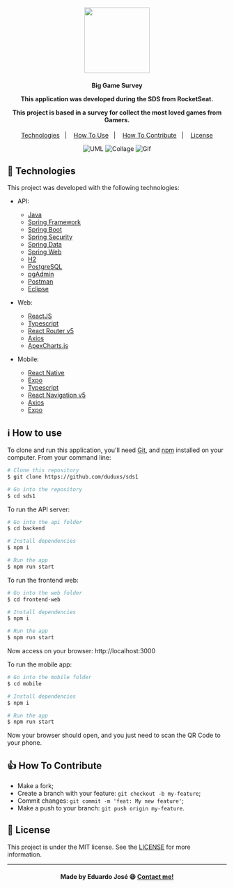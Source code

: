 <h1 align="center">
<img width=150 src="https://ik.imagekit.io/27ewoxssse/logo_H8ViyNhHgt.svg"> 
<br>
</h1>

<h4 align="center">
  <p>Big Game Survey</p>
  
  <p>This application was developed during the SDS from RocketSeat.</p>

  <p>This project is based in a survey for collect the most loved games from Gamers.</p>
  
</h4>

<p align="center">
  <a href="#rocket-technologies">Technologies</a>&nbsp;&nbsp;&nbsp;|&nbsp;&nbsp;&nbsp;
  <a href="#information_source-how-to-use">How To Use</a>&nbsp;&nbsp;&nbsp;|&nbsp;&nbsp;&nbsp;
  <a href="#thumbsup-how-to-contribute">How To Contribute</a>&nbsp;&nbsp;&nbsp;|&nbsp;&nbsp;&nbsp;
  <a href="#memo-license">License</a>
</p>

<p align="center">
<img alt="UML" src="https://ik.imagekit.io/27ewoxssse/uml_nelio_sds_QvjeE_cFUs.jpg"> 
<img alt="Collage" src="https://ik.imagekit.io/27ewoxssse/collagem_SDS_LqGt8iNnX.png"> 
<img alt="Gif" src="https://ik.imagekit.io/27ewoxssse/Big_Game_Survey_5Dd3ZfeLh.gif"> 
</p>

## :rocket: Technologies

This project was developed with the following technologies:

- API:

  - [Java](https://www.java.com/pt_BR/)
  - [Spring Framework](https://spring.io/projects/spring-framework)
  - [Spring Boot](https://spring.io/projects/spring-boot)
  - [Spring Security](https://spring.io/projects/spring-security)
  - [Spring Data](https://spring.io/projects/spring-data)
  - [Spring Web](https://spring.io/projects/spring-ws)
  - [H2](https://www.h2database.com/html/main.html)
  - [PostgreSQL](https://www.postgresql.org/)
  - [pgAdmin](https://www.pgadmin.org/)
  - [Postman](https://www.postman.com/)
  - [Eclipse](https://www.eclipse.org/downloads/)

- Web:

  - [ReactJS](https://reactjs.org/)
  - [Typescript](https://www.typescriptlang.org/)
  - [React Router v5](https://github.com/ReactTraining/react-router)
  - [Axios](https://github.com/axios/axios)
  - [ApexCharts.js](https://apexcharts.com/)

- Mobile:

  - [React Native](https://reactnative.dev/)
  - [Expo](https://expo.io/)
  - [Typescript](https://www.typescriptlang.org/)
  - [React Navigation v5](https://reactnavigation.org/)
  - [Axios](https://github.com/axios/axios)
  - [Expo](https://expo.io/)


## :information_source: How to use
To clone and run this application, you'll need [Git](https://git-scm.com), and [npm](https://www.npmjs.com/) installed on your computer. From your command line:

```bash
# Clone this repository
$ git clone https://github.com/duduxs/sds1

# Go into the repository
$ cd sds1
```

To run the API server:

```bash
# Go into the api folder
$ cd backend

# Install dependencies
$ npm i

# Run the app
$ npm run start
```

To run the frontend web:

```bash
# Go into the web folder
$ cd frontend-web

# Install dependencies
$ npm i

# Run the app
$ npm run start
```

Now access on your browser: http://localhost:3000

To run the mobile app:

```bash
# Go into the mobile folder
$ cd mobile

# Install dependencies
$ npm i

# Run the app
$ npm run start
```

Now your browser should open, and you just need to scan the QR Code to your phone.

## :thumbsup: How To Contribute

-  Make a fork;
-  Create a branch with your feature: `git checkout -b my-feature`;
-  Commit changes: `git commit -m 'feat: My new feature'`;
-  Make a push to your branch: `git push origin my-feature`.

## :memo: License
This project is under the MIT license. See the [LICENSE](https://github.com/Duduxs/sds1/blob/master/LICENSE.txt) for more information.

---

<h4 align="center">
    Made by Eduardo José 😆 <a href="https://www.linkedin.com/in/eduarddojose/" target="_blank">Contact me!</a>
</h4>

